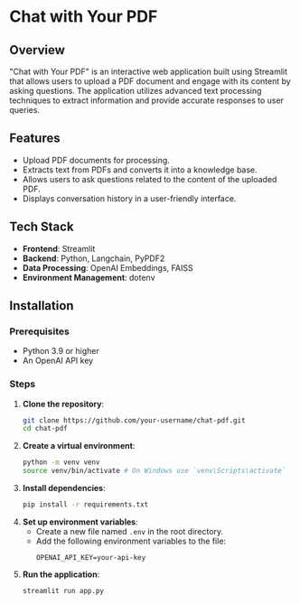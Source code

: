 # Chat with Your PDF

## Overview
"Chat with Your PDF" is an interactive web application built using Streamlit that allows users to upload a PDF document and engage with its content by asking questions. The application utilizes advanced text processing techniques to extract information and provide accurate responses to user queries.

## Features
- Upload PDF documents for processing.
- Extracts text from PDFs and converts it into a knowledge base.
- Allows users to ask questions related to the content of the uploaded PDF.
- Displays conversation history in a user-friendly interface.

## Tech Stack
- **Frontend**: Streamlit
- **Backend**: Python, Langchain, PyPDF2
- **Data Processing**: OpenAI Embeddings, FAISS
- **Environment Management**: dotenv

## Installation

### Prerequisites
- Python 3.9 or higher
- An OpenAI API key

### Steps
1. **Clone the repository**:
   ```bash
   git clone https://github.com/your-username/chat-pdf.git
   cd chat-pdf
   ```
2. **Create a virtual environment**:
   ```bash
   python -m venv venv
   source venv/bin/activate # On Windows use `venv\Scripts\activate`
   ```
3. **Install dependencies**:
   ```bash
   pip install -r requirements.txt
    ```
4. **Set up environment variables**:
    - Create a new file named `.env` in the root directory.
    - Add the following environment variables to the file:
      ```env
      OPENAI_API_KEY=your-api-key
      ```
5. **Run the application**:
    ```bash
    streamlit run app.py
    ```
